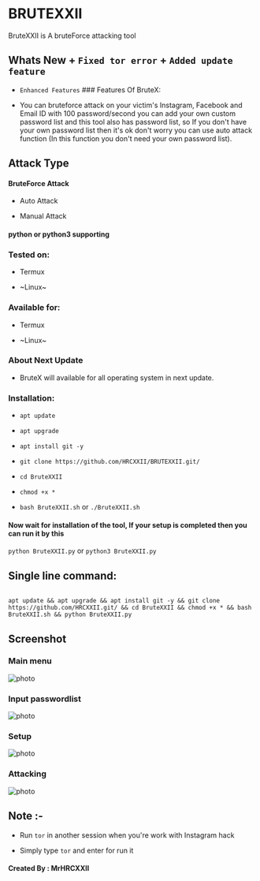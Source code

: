# BRUTEXXII

BruteXXII is A bruteForce attacking tool

## Whats New                                                                  + ```Fixed tor error```                                                       + ```Added update feature```

+ ```Enhanced Features```                                                                                                                                   ### Features Of BruteX:

+ You can bruteforce attack on your victim's Instagram, Facebook and Email ID with 100 password/second you can add your own custom password list and this tool also has password list, so If you don't have your own password list then it's ok don't worry you can use auto attack function (In this function you don't need your own password list).                                                

## Attack Type

#### BruteForce Attack

+ Auto Attack

+ Manual Attack

#### python or python3 supporting

### Tested on:

+ Termux

+ ~Linux~

### Available for:

+ Termux

+ ~Linux~

### About Next Update

+ BruteX will available for all operating system in next update.

### Installation:

+ ```apt update```

+ ```apt upgrade```

+ ```apt install git -y```

+ ```git clone https://github.com/HRCXXII/BRUTEXXII.git/```

+ ```cd BruteXXII```

+ ```chmod +x *```

+ ```bash BruteXXII.sh``` or ```./BruteXXII.sh```

#### Now wait for installation of the tool, If your setup is completed then you can run it by this

``` python BruteXXII.py ``` or ``` python3 BruteXXII.py ```

## Single line command:

```

apt update && apt upgrade && apt install git -y && git clone https://github.com/HRCXXII.git/ && cd BruteXXII && chmod +x * && bash BruteXXII.sh && python BruteXXII.py

```

## Screenshot

### Main menu

![photo](https://raw.githubusercontent.com/MrHacker-X/BruteX/main/.img/main_menu.jpg)

### Input passwordlist

![photo](https://raw.githubusercontent.com/MrHacker-X/BruteX/main/.img/pass.jpg)

### Setup

![photo](https://raw.githubusercontent.com/MrHacker-X/BruteX/main/.img/setup.jpg)

### Attacking

![photo](https://raw.githubusercontent.com/MrHacker-X/BruteX/main/.img/attacking.jpg)

## Note :-

+ Run ```tor``` in another session when you're work with Instagram hack

+ Simply type ``` tor ``` and enter for run it

#### Created By : MrHRCXXII

